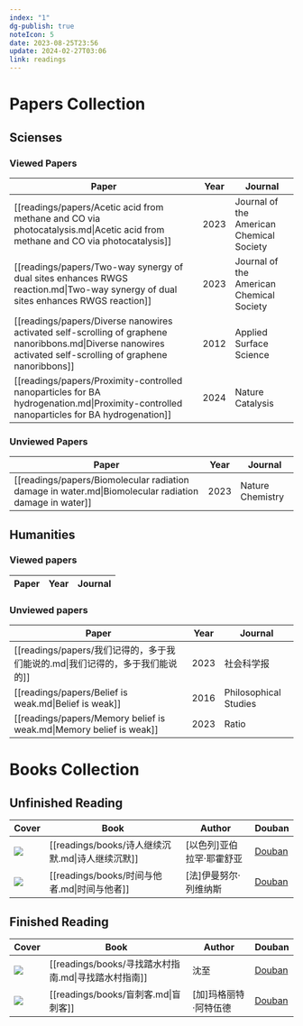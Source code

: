 ```yaml
---
index: "1"
dg-publish: true
noteIcon: 5
date: 2023-08-25T23:56
update: 2024-02-27T03:06
link: readings
---
```

# Papers Collection

## Scienses
### Viewed Papers
| Paper                                                                                                                                                         | Year | Journal                                  |
| ------------------------------------------------------------------------------------------------------------------------------------------------------------- | ---- | ---------------------------------------- |
| [[readings/papers/Acetic acid from methane and CO via photocatalysis.md\|Acetic acid from methane and CO via photocatalysis]]                                 | 2023 | Journal of the American Chemical Society |
| [[readings/papers/Two-way synergy of dual sites enhances RWGS reaction.md\|Two-way synergy of dual sites enhances RWGS reaction]]                             | 2023 | Journal of the American Chemical Society |
| [[readings/papers/Diverse nanowires activated self-scrolling of graphene nanoribbons.md\|Diverse nanowires activated self-scrolling of graphene nanoribbons]] | 2012 | Applied Surface Science                  |
| [[readings/papers/Proximity-controlled nanoparticles for BA hydrogenation.md\|Proximity-controlled nanoparticles for BA hydrogenation]]                       | 2024 | Nature Catalysis                         |


### Unviewed Papers
| Paper                                                                                                 | Year | Journal          |
| ----------------------------------------------------------------------------------------------------- | ---- | ---------------- |
| [[readings/papers/Biomolecular radiation damage in water.md\|Biomolecular radiation damage in water]] | 2023 | Nature Chemistry |


## Humanities
### Viewed papers
| Paper | Year | Journal |
| ----- | ---- | ------- |


### Unviewed papers
| Paper                                                               | Year | Journal               |
| ------------------------------------------------------------------- | ---- | --------------------- |
| [[readings/papers/我们记得的，多于我们能说的.md\|我们记得的，多于我们能说的]]                 | 2023 | 社会科学报                 |
| [[readings/papers/Belief is weak.md\|Belief is weak]]               | 2016 | Philosophical Studies |
| [[readings/papers/Memory belief is weak.md\|Memory belief is weak]] | 2023 | Ratio                 |


# Books Collection

## Unfinished Reading
| Cover                                                     | Book                                 | Author         | Douban                                              |
| --------------------------------------------------------- | ------------------------------------ | -------------- | --------------------------------------------------- |
| ![](https://cdn.freezing.cool/images/202402261313962.jpg) | [[readings/books/诗人继续沉默.md\|诗人继续沉默]] | [以色列]亚伯拉罕·耶霍舒亚 | [Douban](https://book.douban.com/subject/35552618/) |
| ![](https://cdn.freezing.cool/images/202402261326470.jpg) | [[readings/books/时间与他者.md\|时间与他者]]   | [法]伊曼努尔·列维纳斯   | [Douban](https://book.douban.com/subject/34940791/) |


## Finished Reading
| Cover                                                     | Book                                   | Author       | Douban                                              |
| --------------------------------------------------------- | -------------------------------------- | ------------ | --------------------------------------------------- |
| ![](https://cdn.freezing.cool/images/202402171426515.jpg) | [[readings/books/寻找踏水村指南.md\|寻找踏水村指南]] | 沈至           | [Douban](https://book.douban.com/subject/36527880/) |
| ![](https://cdn.freezing.cool/images/202402171426022.jpg) | [[readings/books/盲刺客.md\|盲刺客]]         | [加]玛格丽特·阿特伍德 | [Douban](https://book.douban.com/subject/26748179/) |

